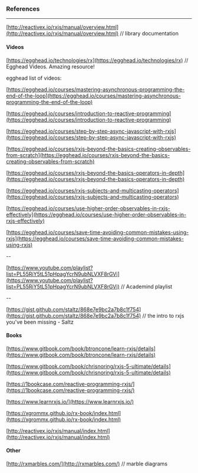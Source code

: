 ### References

---

[http://reactivex.io/rxjs/manual/overview.html](http://reactivex.io/rxjs/manual/overview.html)    // library documentation

#### Videos

[https://egghead.io/technologies/rx](https://egghead.io/technologies/rx)    // Egghead Videos. Amazing resource!

egghead list of videos:

[https://egghead.io/courses/mastering-asynchronous-programming-the-end-of-the-loop](https://egghead.io/courses/mastering-asynchronous-programming-the-end-of-the-loop)

[https://egghead.io/courses/introduction-to-reactive-programming](https://egghead.io/courses/introduction-to-reactive-programming)

[https://egghead.io/courses/step-by-step-async-javascript-with-rxjs](https://egghead.io/courses/step-by-step-async-javascript-with-rxjs)

[https://egghead.io/courses/rxjs-beyond-the-basics-creating-observables-from-scratch](https://egghead.io/courses/rxjs-beyond-the-basics-creating-observables-from-scratch)

[https://egghead.io/courses/rxjs-beyond-the-basics-operators-in-depth](https://egghead.io/courses/rxjs-beyond-the-basics-operators-in-depth)

[https://egghead.io/courses/rxjs-subjects-and-multicasting-operators](https://egghead.io/courses/rxjs-subjects-and-multicasting-operators)

[https://egghead.io/courses/use-higher-order-observables-in-rxjs-effectively](https://egghead.io/courses/use-higher-order-observables-in-rxjs-effectively)

[https://egghead.io/courses/save-time-avoiding-common-mistakes-using-rxjs](https://egghead.io/courses/save-time-avoiding-common-mistakes-using-rxjs)

--

[https://www.youtube.com/playlist?list=PL55RiY5tL51pHpagYcrN9ubNLVXF8rGVi](https://www.youtube.com/playlist?list=PL55RiY5tL51pHpagYcrN9ubNLVXF8rGVi)    // Academind playlist

--

[https://gist.github.com/staltz/868e7e9bc2a7b8c1f754](https://gist.github.com/staltz/868e7e9bc2a7b8c1f754)    // the intro to rxjs you've been missing - Saltz

#### Books

[https://www.gitbook.com/book/btroncone/learn-rxjs/details](https://www.gitbook.com/book/btroncone/learn-rxjs/details)

[https://www.gitbook.com/book/chrisnoring/rxjs-5-ultimate/details](https://www.gitbook.com/book/chrisnoring/rxjs-5-ultimate/details)

[https://1bookcase.com/reactive-programming-rxjs/](https://1bookcase.com/reactive-programming-rxjs/)

[https://www.learnrxjs.io/](https://www.learnrxjs.io/)

[https://xgrommx.github.io/rx-book/index.html](https://xgrommx.github.io/rx-book/index.html)

[http://reactivex.io/rxjs/manual/index.html](http://reactivex.io/rxjs/manual/index.html)

#### Other

[http://rxmarbles.com/](http://rxmarbles.com/)    // marble diagrams

